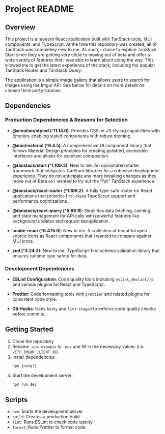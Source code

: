 # Project README

## Overview

This project is a modern React application built with TanStack tools, MUI components, and TypeScript. At the time this
repository was created, all of TanStack was completely new to me. As such, I chose to explore TanStack Start since they
are
getting very close to moving out of beta and offer a wide variety of features that I was able to learn about along
the way. This allowed me to get the latest experience of the stack, including the popular TanStack Router and TanStack
Query.

The application is a simple image gallery that allows users to search for images using the Imgur API. See below for
details on more details on chosen third-party libraries.

## Dependencies

### Production Dependencies & Reasons for Selection

- **@emotion/styled (^11.14.0)**: Provides CSS-in-JS styling capabilities with Emotion, enabling styled components with
  robust theming.

- **@mui/material (^6.4.5)**: A comprehensive UI component library that follows Material Design principles for creating
  polished, accessible interfaces and allows for excellent composition.

- **@tanstack/start (^1.109.2)**: New to me. An opinionated starter framework that integrates TanStack libraries for a
  cohesive development experience. They do not anticipate any more breaking changes as they move out of Beta so I wanted
  to try out the "full" TanStack experience.

- **@tanstack/react-router (^1.109.2)**: A fully type-safe router for React applications that provides first-class TypeScript support and performance optimizations.

- **@tanstack/react-query (^5.66.9)**: Simplifies data fetching, caching, and state management for API calls with powerful features like background updates and request deduplication.

- **lucide-react (^0.475.0)**: New to me. A collection of beautiful open source icons as React components that I wanted
  to compare against MUI icons.

- **zod (^3.24.2)**: New to me. TypeScript-first schema validation library that ensures runtime type safety for data.

### Development Dependencies

- **ESLint Configuration**: Code quality tools including `eslint`, `@eslint/js`, and various plugins for React and
  TypeScript.

- **Prettier**: Code formatting tools with `prettier` and related plugins for consistent code style.

- **Git Hooks**: Uses `husky` and `lint-staged` to enforce code quality checks before commits.

## Getting Started

1. Clone the repository
2. Rename `.env.example` to `.env` and fill in the necessary values (i.e. `VITE_IMGUR_CLIENT_ID`)
3. Install dependencies:
   ```bash
   npm install
   ```
4. Start the development server:
   ```bash
   npm run dev
   ```

## Scripts

- `dev`: Starts the development server
- `build`: Creates a production build
- `lint`: Runs ESLint to check code quality
- `format`: Runs Prettier to format code
